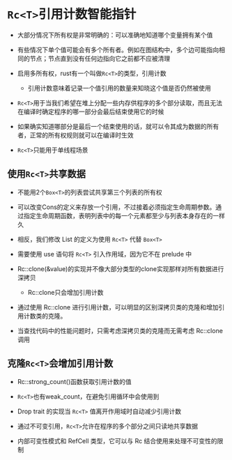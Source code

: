 # `Rc<T>`引用计数智能指针

- 大部分情况下所有权是非常明确的：可以准确地知道哪个变量拥有某个值

- 有些情况下单个值可能会有多个所有者。例如在图结构中，多个边可能指向相同的节点；节点直到没有任何边指向它之前都不应被清理

- 启用多所有权，rust有一个叫做`Rc<T>`的类型，引用计数
  - 引用计数意味着记录一个值引用的数量来知晓这个值是否仍然被使用

- `Rc<T>`用于当我们希望在堆上分配一些内存供程序的多个部分读取，而且无法在编译时确定程序的哪一部分会最后结束使用它的时候

- 如果确实知道哪部分是最后一个结束使用的话，就可以令其成为数据的所有者，正常的所有权规则就可以在编译时生效

- `Rc<T>`只能用于单线程场景

## 使用`Rc<T>`共享数据

- 不能用2个`Box<T>`的列表尝试共享第三个列表的所有权

- 可以改变Cons的定义来存放一个引用，不过接着必须指定生命周期参数。通过指定生命周期函数，表明列表中的每一个元素都至少与列表本身存在的一样久

- 相反，我们修改 List 的定义为使用 `Rc<T>` 代替 `Box<T>`

- 需要使用 use 语句将 `Rc<T>` 引入作用域，因为它不在 prelude 中

- Rc::clone(&value)的实现并不像大部分类型的clone实现那样对所有数据进行深拷贝
  - Rc::clone只会增加引用计数

- 通过使用 Rc::clone 进行引用计数，可以明显的区别深拷贝类的克隆和增加引用计数类的克隆。

- 当查找代码中的性能问题时，只需考虑深拷贝类的克隆而无需考虑 Rc::clone 调用

## 克隆`Rc<T>`会增加引用计数

- Rc::strong_count()函数获取引用计数的值

- `Rc<T>`也有weak_count，在避免引用循环中会使用到

- Drop trait 的实现当 `Rc<T>` 值离开作用域时自动减少引用计数

- 通过不可变引用，`Rc<T>`允许在程序的多个部分之间只读地共享数据

- 内部可变性模式和 RefCell<T> 类型，它可以与 Rc<T> 结合使用来处理不可变性的限制